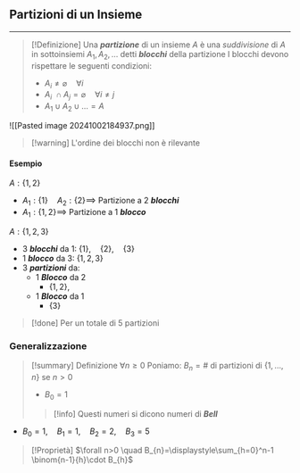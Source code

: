## Partizioni di un Insieme
---
>[!Definizione]
>Una ***partizione*** di un insieme $A$ è una *suddivisione* di $A$ in sottoinsiemi $A_{1},A_{2},\dots$ detti ***blocchi*** della partizione
>I blocchi devono rispettare le seguenti condizioni:
>- $A_{i} \neq \varnothing \quad \forall i$
>- $A_{i}\ \cap A_{j} = \varnothing \quad \forall i\neq j$
>- $A_{1}\cup A_{2} \cup\dots = A$

![[Pasted image 20241002184937.png]]
>[!warning] L'ordine dei blocchi non è rilevante

#### Esempio

$A:\{ 1,2 \}$
- $A_{1}:\{1  \}\quad A_{2}:\{ 2 \}\implies$ Partizione a 2 ***blocchi***
- $A_{1}:\{ 1,2 \}\implies$ Partizione a 1 ***blocco***


$A:\{ 1,2,3 \}$
- 3 ***blocchi*** da 1: $\{ 1 \},\quad\{ 2 \},\quad\{ 3 \}$
- 1 ***blocco*** da 3: $\{ 1,2,3 \}$
- 3 ***partizioni*** da:
	- 1 ***Blocco*** da 2
		- $\{ 1,2 \},$
	- 1 ***Blocco*** da 1
		- $\{ 3 \}$

>[!done] Per un totale di 5 partizioni

### Generalizzazione
>[!summary] Definizione
>$\forall n \geq 0$ Poniamo:
>$B_{n}= \#$ di partizioni di $\{ 1,\dots,n \}$ se $n>0$
>- $B_{0}=1$
>>[!info] Questi numeri si dicono numeri di ***Bell***

- $B_{0}=1,\quad B_{1}=1,\quad B_{2}=2,\quad B_{3}=5$


>[!Proprietà]
>$\forall n>0 \quad B_{n}=\displaystyle\sum_{h=0}^n-1 \binom{n-1}{h}\cdot B_{h}$

